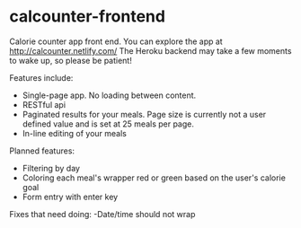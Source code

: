 # calcounter-frontend
Calorie counter app front end.
You can explore the app at http://calcounter.netlify.com/
The Heroku backend may take a few moments to wake up, so please be patient!

Features include:
- Single-page app. No loading between content.
- RESTful api
- Paginated results for your meals. Page size is currently not a user defined value and is set at 25 meals per page.
- In-line editing of your meals

Planned features: 
- Filtering by day
- Coloring each meal's wrapper red or green based on the user's calorie goal
- Form entry with enter key

Fixes that need doing:
-Date/time should not wrap

